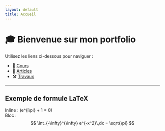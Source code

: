 ```yaml
---
layout: default
title: Accueil
---
```


# 🎓 Bienvenue sur mon portfolio

Utilisez les liens ci-dessous pour naviguer :

- 📘 [Cours](cours.md)
- 📑 [Articles](articles.md)
- 🛠️ [Travaux](travaux.md)

---

## Exemple de formule LaTeX
Inline : \(e^{i\pi} + 1 = 0\)  
Bloc : 
$$
\int_{-\infty}^{\infty} e^{-x^2}\,dx = \sqrt{\pi}
$$

<!-- MathJax v3 -->
<script>
  window.MathJax = {
    tex: {
      inlineMath: [['$','$'], ['\\(','\\)']],
      displayMath: [['$$','$$'], ['\\[','\\]']]
    },
    svg: { fontCache: 'global' }
  };
</script>
<script id="MathJax-script" async src="https://cdn.jsdelivr.net/npm/mathjax@3/es5/tex-svg.js"></script>
